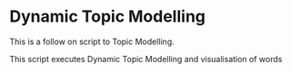# Dynamic Topic Modelling

This is a follow on script to Topic Modelling.

This script executes Dynamic Topic Modelling and visualisation of words

